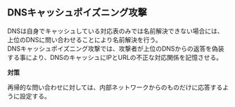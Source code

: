 ## DNSキャッシュポイズニング攻撃

DNSは自身でキャッシュしている対応表のみでは名前解決できない場合には、上位のDNSに問い合わせることにより名前解決を行う。<br>
DNSキャッシュポイズニング攻撃では、攻撃者が上位のDNSからの返答を偽装する事により、DNSのキャッシュにIPとURLの不正な対応関係を記憶させる。<br>

**対策**

再帰的な問い合わせに対しては、内部ネットワークからのものだけに応答するように設定する。


